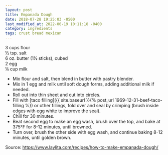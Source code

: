 ```yaml
---
layout: post
title: Empanada Dough
date: 2018-07-28 19:25:03 -0500
last_modified_at: 2022-06-19 10:11:18 -0400
category: ingredients
tags: crust bread mexican
---
```

3 cups flour  
½ tsp. salt  
6 oz. butter (1½ sticks), cubed  
2 egg  
¼ cup milk  
* Mix flour and salt, then blend in butter with pastry blender.
* Mix in 1 egg and milk until soft dough forms, adding additional milk if needed.
* Roll out into thin sheet and cut into circles.
* Fill with [taco filling]({{ site.baseurl }}{% post_url 1969-12-31-beef-taco-filling %}) or other fillings, fold over and seal by crimping (brush inside edges with egg white to improve the seal).
* Chill for 30 minutes.
* Beat second egg to make an egg wash, brush over the top, and bake at 375°F for 8-12 minutes, until browned.
* Turn over, brush the other side with egg wash, and continue baking 8-12 minutes, until golden brown.

Source: <https://www.laylita.com/recipes/how-to-make-empanada-dough/>

